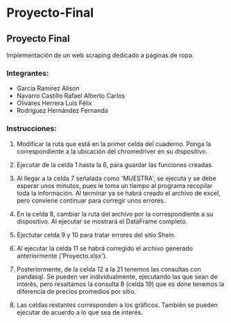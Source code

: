 # Proyecto-Final
## Proyecto Final

Implementación de un web scraping dedicado a páginas de ropa.

### Integrantes: 

- García Ramírez Alison
- Navarro Castillo Rafael Alberto Carlos
- Olivares Herrera Luis Félix
- Rodríguez Hernández Fernanda

### Instrucciones: 

1. Modificar la ruta que está en la primer celda del cuaderno. Ponga la correspondiente a la ubicación del chromedriver en su dispositivo.

2. Ejecutar de la celda 1 hasta la 6, para guardar las funciones creadas.

3. Al llegar a la celda 7 señalada como 'MUESTRA', se ejecuta y se debe esperar unos minutos, pues le toma un tiempo al programa recopilar toda la información. Al terminar ya se habrá creado el archivo de excel, pero conviene continuar para corregir unos errores. 

4. En la celda 8, cambiar la ruta del archivo por la correspondiente a su dispositivo. Al ejecutar se mostrará el DataFrame completo.

5. Ejectutar celda 9 y 10 para tratar errores del sitio Shein.

6. Al ejecutar la celda 11 se habrá corregido el archivo generado anteriormente ('Proyecto.xlsx'). 

7. Posteriormente, de la celda 12 a la 21 tenemos las consultas con pandasql. Se pueden ver individualmente, ejecutando las que sean de interés, pero resaltamos la consulta 8 (celda 19) que es done tenemos la diferencia de precios promedios por sitio.

8. Las celdas restantes corresponden a los gráficos. También se pueden ejecutar de acuerdo a lo que sea de interés.
